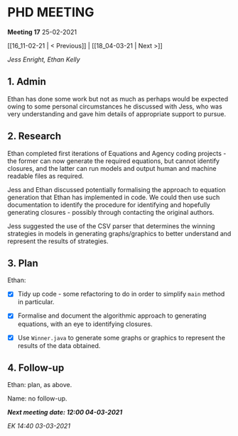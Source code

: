 # PHD MEETING

__Meeting 17__
25-02-2021

[[16_11-02-21 | < Previous]] | [[18_04-03-21 | Next >]]

_Jess Enright,_
_Ethan Kelly_


## 1. Admin

Ethan has done some work but not as much as perhaps would be expected owing to some personal circumstances he discussed with Jess, who was very understanding and gave him details of appropriate support to pursue.


## 2. Research

Ethan completed first iterations of Equations and Agency coding projects - the former can now generate the required equations, but cannot identify closures, and the latter can run models and output human and machine readable files as required.

Jess and Ethan discussed potentially formalising the approach to equation generation that Ethan has implemented in code. We could then use such documentation to identify the procedure for identifying and hopefully generating closures - possibly through contacting the original authors.

Jess suggested the use of the CSV parser that determines the winning strategies in models in generating graphs/graphics to better understand and represent the results of strategies.


## 3. Plan
Ethan: 
* [x] Tidy up code - some refactoring to do in order to simplify `main` method in particular.
* [x] Formalise and document the algorithmic approach to generating equations, with an eye to identifying closures.
* [x] Use `Winner.java` to generate some graphs or graphics to represent the results of the data obtained.


## 4. Follow-up

Ethan: plan, as above.

Name: no follow-up.


**_Next meeting date: 12:00 04-03-2021_**



_EK 14:40 03-03-2021_
